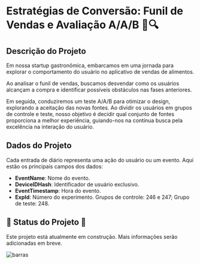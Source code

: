# Estratégias de Conversão: Funil de Vendas e Avaliação A/A/B 🚀🔍

## Descrição do Projeto

Em nossa startup gastronômica, embarcamos em uma jornada para explorar o comportamento do usuário no aplicativo de vendas de alimentos.

Ao analisar o funil de vendas, buscamos desvendar como os usuários alcançam a compra e identificar possíveis obstáculos nas fases anteriores.

Em seguida, conduziremos um teste A/A/B para otimizar o design, explorando a aceitação das novas fontes. Ao dividir os usuários em grupos de controle e teste, nosso objetivo é decidir qual conjunto de fontes proporciona a melhor experiência, guiando-nos na contínua busca pela excelência na interação do usuário.

## Dados do Projeto

Cada entrada de diário representa uma ação do usuário ou um evento. Aqui estão os principais campos dos dados:

- **EventName**: Nome do evento.
- **DeviceIDHash**: Identificador de usuário exclusivo.
- **EventTimestamp**: Hora do evento.
- **ExpId**: Número do experimento. Grupos de controle: 246 e 247; Grupo de teste: 248.

## 🚧 Status do Projeto 🚧

Este projeto está atualmente em construção. Mais informações serão adicionadas em breve.


![barras](https://github.com/thiagonazario/Project_Sales_Funnel_and_AAAB_Test/assets/140405708/3c70c23e-da25-4528-a4ea-2c21f988b0be)
